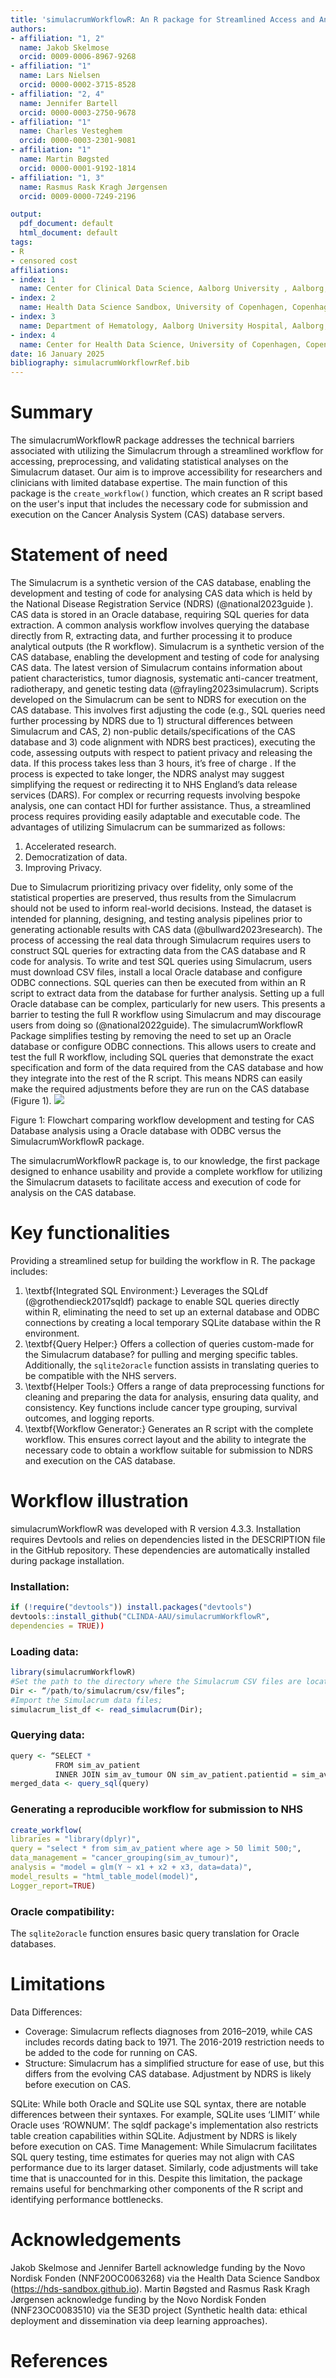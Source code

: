 ```yaml
---
title: 'simulacrumWorkflowR: An R package for Streamlined Access and Analysis of the Simulacrum Cancer Dataset'
authors:
- affiliation: "1, 2"
  name: Jakob Skelmose 
  orcid: 0009-0006-8967-9268
- affiliation: "1"
  name: Lars Nielsen  
  orcid: 0000-0002-3715-8528
- affiliation: "2, 4"
  name: Jennifer Bartell 
  orcid: 0000-0003-2750-9678
- affiliation: "1"
  name: Charles Vesteghem  
  orcid: 0000-0003-2301-9081
- affiliation: "1"
  name: Martin Bøgsted
  orcid: 0000-0001-9192-1814
- affiliation: "1, 3"
  name: Rasmus Rask Kragh Jørgensen
  orcid: 0009-0000-7249-2196

output:
  pdf_document: default
  html_document: default
tags:
- R
- censored cost
affiliations:
- index: 1
  name: Center for Clinical Data Science, Aalborg University , Aalborg, Denmark
- index: 2
  name: Health Data Science Sandbox, University of Copenhagen, Copenhagen, Denmark
- index: 3
  name: Department of Hematology, Aalborg University Hospital, Aalborg, Denmark
- index: 4
  name: Center for Health Data Science, University of Copenhagen, Copenhagen, Denmark
date: 16 January 2025
bibliography: simulacrumWorkflowrRef.bib
---
```



# Summary
The simulacrumWorkflowR package addresses the technical barriers associated with utilizing the Simulacrum through a streamlined workflow for accessing, preprocessing, and validating statistical analyses on the Simulacrum dataset. Our aim is to improve accessibility for researchers and clinicians with limited database expertise. The main function of this package is the `create_workflow()` function, which creates an R script based on the user's input that includes the necessary code for submission and execution on the Cancer Analysis System (CAS) database servers.
# Statement of need 
The    Simulacrum is a synthetic version of the CAS database, enabling the development and testing of code for analysing CAS data which is held by the National Disease Registration Service (NDRS) (@national2023guide  ). CAS data is stored in an Oracle database, requiring SQL queries for data extraction. A common analysis workflow involves querying the database directly from R, extracting data, and further processing it to produce analytical outputs (the R workflow). Simulacrum is a synthetic version of the CAS database, enabling the development and testing of code for analysing CAS data. The latest version of Simulacrum contains information about patient characteristics, tumor diagnosis, systematic anti-cancer treatment, radiotherapy, and genetic testing data (@frayling2023simulacrum). Scripts developed on the Simulacrum can be sent to NDRS for execution on the CAS database.  This involves first adjusting the code (e.g., SQL queries need further processing by NDRS due to 1) structural differences between Simulacrum and CAS, 2) non-public details/specifications of the CAS database and 3) code alignment with NDRS best practices), executing the code, assessing outputs with respect to patient privacy and releasing the data. If this process takes less than 3 hours, it’s free of charge  . If the process is expected to take longer, the NDRS analyst may suggest simplifying the request or redirecting it to NHS England’s data release services (DARS). For complex or recurring requests involving bespoke analysis, one can contact HDI for further assistance. Thus, a streamlined process requires providing easily adaptable and executable code. The advantages of utilizing Simulacrum can be summarized as follows: 

1.	Accelerated research.
2.	Democratization of data.
3.	Improving Privacy. 

Due to Simulacrum prioritizing privacy over fidelity, only some of the statistical properties are preserved, thus results from the Simulacrum should not be used to inform real-world decisions. Instead, the dataset is intended for planning, designing, and testing analysis pipelines prior to generating actionable results with CAS data (@bullward2023research). 
The process of accessing the real data through Simulacrum requires users to construct SQL queries for extracting data from the CAS database and R code for analysis. To write and test SQL queries using Simulacrum, users must download CSV files, install a local Oracle database and configure ODBC connections. SQL queries can then be executed from within an R script to extract data from the database for further analysis. Setting up a full Oracle database can be complex, particularly for new users. This presents a barrier to testing the full R workflow using Simulacrum and may discourage users from doing so (@national2022guide). 
The simulacrumWorkflowR Package simplifies testing by removing the need to set up an Oracle database or configure ODBC connections. This allows users to create and test the full R workflow, including SQL queries that demonstrate the exact specification and form of the data required from the CAS database and how they integrate into the rest of the R script. This means NDRS can easily make the required adjustments before they are run on the CAS database (Figure 1). 
![](fig/figure1_modified.drawio.png)

Figure 1: Flowchart comparing workflow development and testing for CAS Database analysis using a Oracle database with ODBC versus the SimulacrumWorkflowR package.

The simulacrumWorkflowR package is, to our knowledge, the first package designed to enhance usability and provide a complete workflow for utilizing the Simulacrum datasets to facilitate access and execution of code for analysis on the CAS database.

# Key functionalities 
Providing a streamlined setup for building the workflow in R. The package includes:

1.	\textbf{Integrated SQL Environment:} Leverages the SQLdf (@grothendieck2017sqldf) package to enable SQL queries directly within R, eliminating the need to set up an external database and ODBC connections by creating a local temporary SQLite database within the R environment. 
2.	\textbf{Query Helper:} Offers a collection of queries custom-made for the Simulacrum database? for pulling and merging specific tables. Additionally, the `sqlite2oracle` function assists in translating queries to be compatible with the NHS servers.
3.	\textbf{Helper Tools:} Offers a range of data preprocessing functions for cleaning and preparing the data for analysis, ensuring data quality, and consistency. Key functions include cancer type grouping, survival outcomes, and logging reports. 
4.	\textbf{Workflow Generator:} Generates an R script with the complete workflow. This ensures correct layout and the ability to integrate the necessary code to obtain a workflow suitable for submission to NDRS and execution on the CAS database. 

# Workflow illustration
simulacrumWorkflowR was developed with R version 4.3.3. Installation requires Devtools and relies on dependencies listed in the DESCRIPTION file in the GitHub repository. These dependencies are automatically installed during package installation.

### Installation:
```R
if (!require("devtools")) install.packages("devtools")
devtools::install_github("CLINDA-AAU/simulacrumWorkflowR",
dependencies = TRUE)) 
```

### Loading data:
```R
library(simulacrumWorkflowR)
#Set the path to the directory where the Simulacrum CSV files are located; 
Dir <- “/path/to/simulacrum/csv/files”;
#Import the Simulacrum data files; 
simulacrum_list_df <- read_simulacrum(Dir);
```

### Querying data:
```R
query <- “SELECT * 
          FROM sim_av_patient 
          INNER JOIN sim_av_tumour ON sim_av_patient.patientid = sim_av_tumour.patientid”
merged_data <- query_sql(query)
```

### Generating a reproducible workflow for submission to NHS 
```R
create_workflow( 
libraries = "library(dplyr)", 
query = "select * from sim_av_patient where age > 50 limit 500;", 
data_management = "cancer_grouping(sim_av_tumour)",
analysis = "model = glm(Y ~ x1 + x2 + x3, data=data)",
model_results = "html_table_model(model)", 
Logger_report=TRUE)
```

### Oracle compatibility: 
The `sqlite2oracle` function ensures basic query translation for Oracle databases.


# Limitations 
Data Differences:
- Coverage: Simulacrum reflects diagnoses from 2016–2019, while CAS includes records dating back to 1971. The 2016-2019 restriction needs to be added to the code for running on CAS.
- Structure: Simulacrum has a simplified structure for ease of use, but this differs from the evolving CAS database. Adjustment by NDRS is likely before execution on CAS.

SQLite: While both Oracle and SQLite use SQL syntax, there are notable differences between their syntaxes.  For example, SQLite uses ‘LIMIT’ while Oracle uses ‘ROWNUM’.  The sqldf package's implementation also restricts table creation capabilities within SQLite. Adjustment by NDRS is likely before execution on CAS. Time Management: While Simulacrum facilitates SQL query testing, time estimates for queries may not align with CAS performance due to its larger dataset. Similarly, code adjustments will take time that is unaccounted for in this. Despite this limitation, the package remains useful for benchmarking other components of the R script and identifying performance bottlenecks. 

# Acknowledgements
Jakob Skelmose and Jennifer Bartell acknowledge funding by the Novo Nordisk Fonden (NNF20OC0063268) via the Health Data Science Sandbox (https://hds-sandbox.github.io). Martin Bøgsted and Rasmus Rask Kragh Jørgensen acknowledge funding by the Novo Nordisk Fonden (NNF23OC0083510) via the SE3D project (Synthetic health data: ethical deployment and dissemination via deep learning approaches).

# References 

